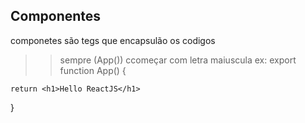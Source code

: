 ## Componentes 

componetes são tegs que encapsulão os codigos 

>> sempre (App()) ccomeçar com letra maiuscula
ex: export function App() {
    

    return <h1>Hello ReactJS</h1>
}